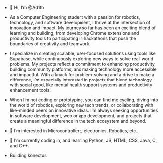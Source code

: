 - 👋 Hi, I’m @Ad1th

- As a Computer Engineering student with a passion for robotics, technology, and software development, I thrive at the intersection of innovation and impact. My journey so far has been an exciting blend of learning and building, from developing Chrome extensions and productivity tools to participating in hackathons that push the boundaries of creativity and teamwork.

- I specialize in creating scalable, user-focused solutions using tools like Supabase, while continuously exploring new ways to solve real-world problems. My projects reflect a commitment to enhancing productivity, building community platforms, and making technology more accessible and impactful. With a knack for problem-solving and a drive to make a difference, I’m especially interested in projects that blend technology with social good, like mental health support systems and productivity enhancement tools.

- When I’m not coding or prototyping, you can find me cycling, diving into the world of robotics, exploring new tech trends, or collaborating with like-minded peers on innovative ideas. I’m always seeking opportunities in software development, web or app development, and projects that create a meaningful difference in the tech ecosystem and beyond.

- 👀 I’m interested in Microcontrollers, electronics, Robotics, etc...
  
- 🌱 I’m currently coding in, and learning Python, JS, HTML, CSS, Java, C, and C++.
  
- Building konectus
  
